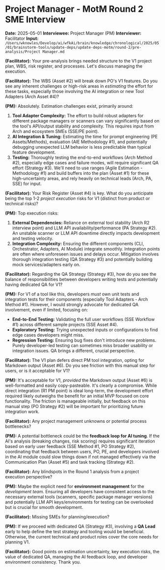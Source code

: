 # Project Manager - MotM Round 2 SME Interview

**Date:** 2025-05-01
**Interviewee:** Project Manager (PM)
**Interviewer:** Facilitator
**Input:** `/Users/wknowles/Develop/ai/wfkAi/brain/knowledge/chronological/2025/05/01/brainstorm-tools/update-deps/update-deps-motm/round-2/pre-analysis/Project Manager.md`

**(Facilitator):** Your pre-analysis brings needed structure to the V1 project plan, WBS, risk register, and processes. Let's discuss managing the execution.

**(Facilitator):** The WBS (Asset #2) will break down PO's V1 features. Do you see any inherent challenges or high-risk areas in *estimating* the effort for these tasks, especially those involving the AI integration or new Tool Adapters (Arch Asset #4)?

**(PM):** Absolutely. Estimation challenges exist, primarily around:
1.  **Tool Adapter Complexity:** The effort to build robust adapters for different package managers or scanners can vary significantly based on the tool's API/output stability and complexity. This requires input from Arch and ecosystem SMEs (SSE/PE point).
2.  **AI Integration & Tuning:** Estimating the time for prompt engineering (PE Assets/Methods), evaluation (AIE Methodology #1), and potentially debugging unexpected LLM behavior is less predictable than typical feature development.
3.  **Testing:** Thoroughly testing the end-to-end workflows (Arch Method #2), especially edge cases and failure modes, will require significant QA effort (Strategy #3).
We'll need to use ranges (Agile Estimation - Methodology #1) and build buffers into the plan (Asset #1) for these high-uncertainty areas, and rely heavily on technical leads (Arch, PA, SSE) for input.

**(Facilitator):** Your Risk Register (Asset #4) is key. What do you anticipate being the top 1-2 *project execution* risks for V1 (distinct from product or technical risks)?

**(PM):** Top execution risks:
1.  **External Dependencies:** Reliance on external tool stability (Arch R2 interview point) and LLM API availability/performance (PA Strategy #2). An unstable scanner or LLM API downtime directly impacts development and testing velocity.
2.  **Integration Complexity:** Ensuring the different components (CLI, Orchestrator, Adapters, AI Module) integrate smoothly. Integration points are often where unforeseen issues and delays occur.
Mitigation involves thorough integration testing (QA Strategy #3) and potentially building mock services/adapters early on.

**(Facilitator):** Regarding the QA Strategy (Strategy #3), how do you see the balance of responsibilities between developers writing tests and potentially having dedicated QA for V1?

**(PM):** For V1 of a tool like this, developers *must* own unit tests and integration tests for their components (especially Tool Adapters - Arch Method #1). However, I would strongly advocate for dedicated QA involvement, even if limited, focusing on:
*   **End-to-End Testing:** Validating the full user workflows (SSE Workflow #1) across different sample projects (SSE Asset #4).
*   **Exploratory Testing:** Trying unexpected inputs or configurations to find edge cases developers might miss.
*   **Regression Testing:** Ensuring bug fixes don't introduce new problems.
Purely developer-led testing can sometimes miss broader usability or integration issues. QA brings a different, crucial perspective.

**(Facilitator):** The V1 plan defers direct PM tool integration, opting for Markdown output (Asset #6). Do you see friction with this manual step for users, or is it acceptable for V1?

**(PM):** It's acceptable for V1, *provided* the Markdown output (Asset #6) is well-formatted and easily copy-pasteable. It's clearly a compromise. While direct integration (R1 PM point) is ideal long-term, the development effort required likely outweighs the benefit for an initial MVP focused on core functionality. The friction is manageable initially, but feedback on this manual step (PO Strategy #2) will be important for prioritizing future integration work.

**(Facilitator):** Any project management unknowns or potential process bottlenecks?

**(PM):** A potential bottleneck could be the **feedback loop for AI tuning**. If the AI's analysis (breaking changes, risk scoring) requires significant iteration based on early user feedback (SSE Method #1, PO Strategy #2), coordinating that feedback between users, PO, PE, and developers involved in the AI module could slow things down if not managed effectively via the Communication Plan (Asset #5) and task tracking (Strategy #2).

**(Facilitator):** Any blindspots in the Round 1 analysis from a project execution perspective?

**(PM):** Maybe the explicit need for **environment management** for the *development team*. Ensuring all developers have consistent access to the necessary external tools (scanners, specific package manager versions) and potentially LLM API keys/environments for testing can be overlooked but is crucial for smooth development.

**(Facilitator):** Missing SMEs for planning/execution?

**(PM):** If we proceed with dedicated QA (Strategy #3), involving a **QA Lead** early to help define the test strategy and tooling would be beneficial. Otherwise, the current technical and product roles cover the core needs for planning V1.

**(Facilitator):** Good points on estimation uncertainty, key execution risks, the value of dedicated QA, managing the AI feedback loop, and developer environment consistency. Thank you. 